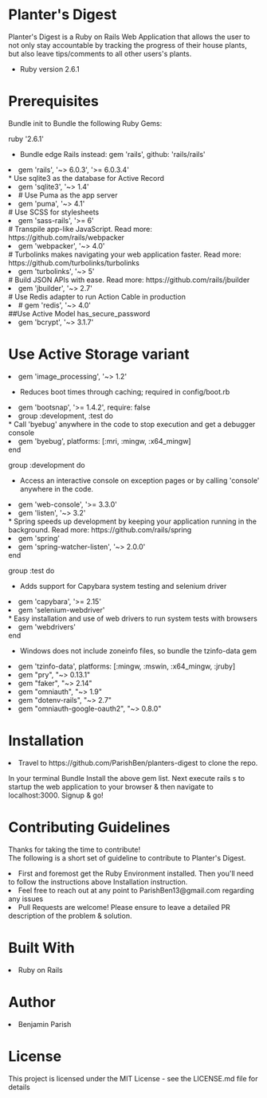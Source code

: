 # Planter's Digest
Planter's Digest is a Ruby on Rails Web Application that allows the user to not only stay accountable by tracking the progress of their house plants, but also leave tips/comments to all other users's plants.

* Ruby version
2.6.1


# Prerequisites
Bundle init to Bundle the following Ruby Gems:

ruby '2.6.1'

* Bundle edge Rails instead: gem 'rails', github: 'rails/rails'
<li>gem 'rails', '~> 6.0.3', '>= 6.0.3.4'</li>
* Use sqlite3 as the database for Active Record
<li>gem 'sqlite3', '~> 1.4'</li>
<li># Use Puma as the app server
<li>gem 'puma', '~> 4.1'</li>
# Use SCSS for stylesheets
<li>gem 'sass-rails', '>= 6'</li>
# Transpile app-like JavaScript. Read more: https://github.com/rails/webpacker
<li>gem 'webpacker', '~> 4.0'</li>
# Turbolinks makes navigating your web application faster. Read more: https://github.com/turbolinks/turbolinks
<li>gem 'turbolinks', '~> 5'</li>
# Build JSON APIs with ease. Read more: https://github.com/rails/jbuilder
<li>gem 'jbuilder', '~> 2.7'</li>
# Use Redis adapter to run Action Cable in production
<li># gem 'redis', '~> 4.0'</li>
##Use Active Model has_secure_password
<li>gem 'bcrypt', '~> 3.1.7'</li>

# Use Active Storage variant
 <li>gem 'image_processing', '~> 1.2'</li>

* Reduces boot times through caching; required in config/boot.rb
<li>gem 'bootsnap', '>= 1.4.2', require: false</li>

<li>group :development, :test do</li>
  * Call 'byebug' anywhere in the code to stop execution and get a debugger console
  <li>gem 'byebug', platforms: [:mri, :mingw, :x64_mingw]</li>
end

group :development do
  * Access an interactive console on exception pages or by calling 'console' anywhere in the code.
  <li>gem 'web-console', '>= 3.3.0'</li>
  <li>gem 'listen', '~> 3.2'</li>
  * Spring speeds up development by keeping your application running in the background. Read more: https://github.com/rails/spring
  <li>gem 'spring'</li>
  <li>gem 'spring-watcher-listen', '~> 2.0.0'</li>
end

group :test do
  * Adds support for Capybara system testing and selenium driver
  <li>gem 'capybara', '>= 2.15'</li>
  <li>gem 'selenium-webdriver'</li>
  * Easy installation and use of web drivers to run system tests with browsers
  <li>gem 'webdrivers'</li>
end

* Windows does not include zoneinfo files, so bundle the tzinfo-data gem
<li>gem 'tzinfo-data', platforms: [:mingw, :mswin, :x64_mingw, :jruby]</li>

<li>gem "pry", "~> 0.13.1"</li>

<li>gem "faker", "~> 2.14"</li>

<li>gem "omniauth", "~> 1.9"</li>

<li>gem "dotenv-rails", "~> 2.7"</li>

<li>gem "omniauth-google-oauth2", "~> 0.8.0"</li>


# Installation
<li>
Travel to https://github.com/ParishBen/planters-digest to clone the repo. 

In your terminal Bundle Install the above gem list.
Next execute rails s to startup the web application to your browser & then navigate to localhost:3000. 
Signup & go!
</li>

# Contributing Guidelines
<p> Thanks for taking the time to contribute!<br>
The following is a short set of guideline to contribute to Planter's Digest.<br></p>
<li>
First and foremost get the Ruby Environment installed.  Then you'll need to follow the instructions above Installation instruction. 
</li>
<li>Feel free to reach out at any point to ParishBen13@gmail.com regarding any issues</li>
<li>Pull Requests are welcome! Please ensure to leave a detailed PR description of the problem & solution.</li>

# Built With
<li>
Ruby on Rails
</li>

# Author
<li> Benjamin Parish</li>

# License

This project is licensed under the MIT License - see the LICENSE.md file for details

